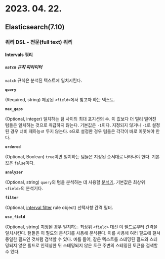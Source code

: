 # 2023. 04. 22.

## Elasticsearch(7.10)

### 쿼리 DSL - 전문(full text) 쿼리

#### Intervals 쿼리

##### `match` 규칙 파라미터

`match` 규칙은 분석된 텍스트에 일치시킨다.

**`query`**

(Required, string) 제공된 `<field>`에서 찾고자 하는 텍스트.

**`max_gaps`**

(Optional, integer) 일치하는 텀 사이의 최대 포지션의 수. 이 값보다 더 멀리 떨어진 텀들은 일치하는 것으로 취급하지 않는다. 기본값은 `-1`이다. 지정되지 않거나 `-1`로 설정된 경우 너비 제하능ㄹ 두지 않는다. `0`으로 설정한 경우 텀들은 각각이 바로 이웃해야 한다.

**`ordered`**

(Optional, Boolean) `true`이면 일치하는 텀들은 지정된 순서대로 나타나야 한다. 기본값은 `false`이다.

**`analyzer`**

(Optional, string) `query`의 텀을 분석하는 데 사용할 [분석기](https://www.elastic.co/guide/en/elasticsearch/reference/7.10/analysis.html). 기본값은 최상위 `<field>`의 분석기다.

**`filter`**

(Optional, [interval filter](https://www.elastic.co/guide/en/elasticsearch/reference/7.10/query-dsl-intervals-query.html#interval_filter) rule object) 선택사항 간격 필터.

**`use_field`**

(Optional, string) 지정된 경우 일치하는 최상위 `<field>` 대신 이 필드로부터 간격을 일치시킨다. 텀들은 이 필드의 분석기를 사용해 분석된다. 이를 사용해 여러 필드에 걸쳐 동일한 필드인 것처럼 검색할 수 있다. 예를 들어, 같은 텍스트를 스테밍된 필드와 스테밍되지 않은 필드로 인덱싱한 뒤 스테밍되지 않은 토큰 주변의 스테밍된 토큰을 검색할 수 있다.